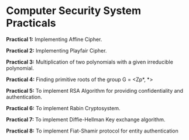 # Computer Security System Practicals

**Practical 1:** Implementing Affine Cipher.

**Practical 2:** Implementing Playfair Cipher.

**Practical 3:** Multiplication of two polynomials with a given irreducible polynomial.

**Practical 4:** Finding primitive roots of the group G = <Zp*, *>

**Practical 5:** To implement RSA Algorithm for providing confidentiality and authentication.

**Practical 6:** To implement Rabin Cryptosystem.

**Practical 7:** To implement Diffie-Hellman Key exchange algorithm.

**Practical 8:** To implement Fiat-Shamir protocol for entity authentication